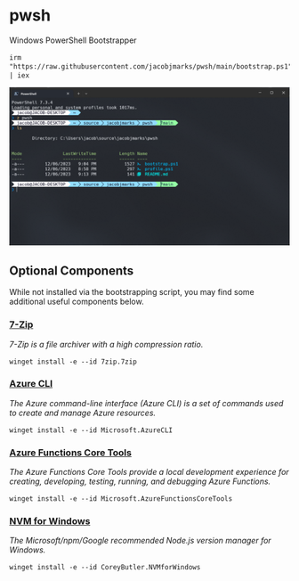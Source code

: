 # pwsh

Windows PowerShell Bootstrapper

``` pwsh
irm "https://raw.githubusercontent.com/jacobjmarks/pwsh/main/bootstrap.ps1" | iex
```

![Preview](preview.png)

## Optional Components

While not installed via the bootstrapping script, you may find some additional useful components below.

### [7-Zip](https://www.7-zip.org/)

_7-Zip is a file archiver with a high compression ratio._

``` pwsh
winget install -e --id 7zip.7zip
```

### [Azure CLI](https://github.com/Azure/azure-cli)

_The Azure command-line interface (Azure CLI) is a set of commands used to create and manage Azure resources._

``` pwsh
winget install -e --id Microsoft.AzureCLI
```

### [Azure Functions Core Tools](https://github.com/Azure/azure-functions-core-tools)

_The Azure Functions Core Tools provide a local development experience for creating, developing, testing, running, and debugging Azure Functions._

``` pwsh
winget install -e --id Microsoft.AzureFunctionsCoreTools
```

### [NVM for Windows](https://github.com/coreybutler/nvm-windows)

_The Microsoft/npm/Google recommended Node.js version manager for Windows._

``` pwsh
winget install -e --id CoreyButler.NVMforWindows
```
